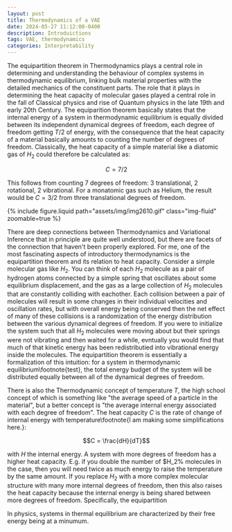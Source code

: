 ```yaml
---
layout: post
title: Thermodynamics of a VAE
date: 2024-05-27 11:12:00-0400
description: Introduictions
tags: VAE, thermodynamics
categories: Interpretability
---
```


The equipartition theorem in Thermodynamics plays a central role in determining and understanding the behaviour of complex systems in thermodynamic equilibrium, linking bulk material properties with the detailed mechanics of the constituent parts. The role that it plays in determining the heat capacity of molecular gases played a central role in the fall of Classical physics and rise of Quantum physics in the late 19th and early 20th Century. The equiparition theorem basically states that the internal energy of a system in thermodynamic equilibrium is equally divided between its independent dynamical degrees of freedom, each degree of freedom getting $T/2$ of energy, with the consequence that the heat capacity of a material basically amounts to counting the number of degrees of freedom. Classically, the heat capacity of a simple material like a diatomic gas of $H_2$ could therefore be calculated as:

$$C = 7/2$$

This follows from counting 7 degrees of freedom: 3 translational, 2 rotational, 2 vibrational. For a monatomic gas such as Helium, the result would be $C=3/2$ from three translational degrees of freedom.

<div class="row mt-3">
    <div class="col-md-8 mt-3 mt-md-0">
        {% include figure.liquid path="assets/img/img2610.gif" class="img-fluid" zoomable=true %}
    </div>
</div>

There are deep connections between Thermodynamics and Variational Inference that in principle are quite well understood, but there are facets of the connection that haven't been properly explored. For me, one of the most fascinating aspects of introductory thermodynamics is the equipartition theorem and its relation to heat capacity. Consider a simple molecular gas like $H_2$. You can think of each $H_2$ molecule as a pair of hydrogen atoms connected by a simple spring that oscillates about some equilibrium displacement, and the gas as a large collection of $H_2$ molecules that are constantly colliding with eachother. Each collision between a pair of molecules will result in some changes in their individual velocities and oscillation rates, but with overall energy being conserved then the net effect of many of these collisions is a randomization of the energy distribution between the various dynamical degrees of freedom. If you were to initialize the system such that all $H_2$ molecules were moving about but their springs were not vibrating and then waited for a while, evntually you would find that much of that kinetic energy has been redistributied into vibrational energy inside the molecules. The equipartition theorem is essentially a formalization of this intuition: for a system in thermodynamic equilibrium\footnote{test}, the total energy budget of the system will be distributed equally between all of the dynamical degrees of freedom.

There is also the Thermodynamic concept of temperature $T$, the high school concept of which is something like "the average speed of a particle in the material", but a better concept is "the average internal energy associated with each degree of freedom". The heat capacity $C$ is the rate of change of internal energy with temperature\footnote{I am making some simplifications here.}:

$$C = \frac{dH}{dT}$$

with $H$ the internal energy. A system with more degrees of freedom has a higher heat capacity. E.g. if you double the number of $H_2% molecules in the case, then you will need twice as much energy to raise the temperature by the same amount. If you replace $H_2$ with a more complex molecular structure with many more internal degrees of freedom, then this also raises the heat capacity because the internal energy is being shared between more degrees of freedom. Specifically, the equipartition

In physics, systems in thermal equilibrium are characterized by their free energy being at a minumum.
